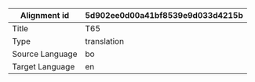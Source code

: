 |Alignment id | 5d902ee0d00a41bf8539e9d033d4215b
| --- | --- 
|Title | T65 
|Type | translation
|Source Language | bo
|Target Language | en